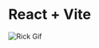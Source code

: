 # React + Vite

![Rick Gif](file:///c%3A/Users/Selim/Desktop/React%20Projects/1-%20Rick%20Store/public/gifrick.gif)
